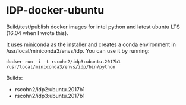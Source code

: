 # IDP-docker-ubuntu

Build/test/publish docker images for intel python and latest ubuntu
LTS (16.04 when I wrote this).

It uses miniconda as the installer and creates a conda environment in
/usr/local/miniconda3/envs/idp. You can use it by running:

    docker run -i -t rscohn2/idp3:ubuntu.2017b1 /usr/local/miniconda3/envs/idp/bin/python

Builds:
- rscohn2/idp2:ubuntu.2017b1
- rscohn2/idp3:ubuntu.2017b1
